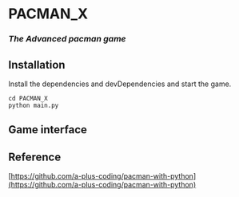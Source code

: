 # PACMAN_X
### _The Advanced pacman game_

## Installation
Install the dependencies and devDependencies and start the game.
```
cd PACMAN_X
python main.py
```
## Game interface

## Reference
[https://github.com/a-plus-coding/pacman-with-python](https://github.com/a-plus-coding/pacman-with-python)
